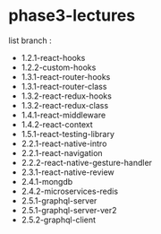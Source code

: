 # phase3-lectures

list branch :

- 1.2.1-react-hooks
- 1.2.2-custom-hooks
- 1.3.1-react-router-hooks
- 1.3.1-react-router-class
- 1.3.2-react-redux-hooks
- 1.3.2-react-redux-class
- 1.4.1-react-middleware
- 1.4.2-react-context
- 1.5.1-react-testing-library
- 2.2.1-react-native-intro
- 2.2.1-react-navigation
- 2.2.2-react-native-gesture-handler
- 2.3.1-react-native-review
- 2.4.1-mongdb
- 2.4.2-microservices-redis
- 2.5.1-graphql-server
- 2.5.1-graphql-server-ver2
- 2.5.2-graphql-client